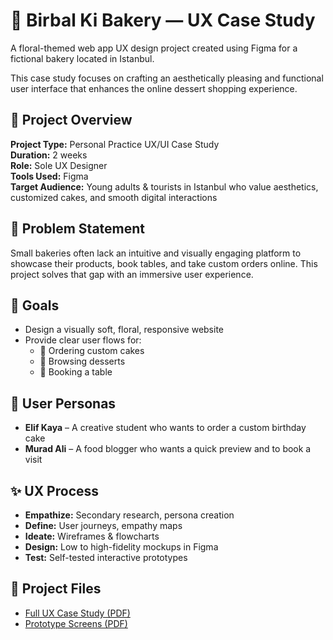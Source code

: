 # 🍰 Birbal Ki Bakery — UX Case Study

A floral-themed web app UX design project created using Figma for a fictional bakery located in Istanbul.

This case study focuses on crafting an aesthetically pleasing and functional user interface that enhances the online dessert shopping experience.


## 🧠 Project Overview

**Project Type:** Personal Practice UX/UI Case Study  
**Duration:** 2 weeks  
**Role:** Sole UX Designer  
**Tools Used:** Figma  
**Target Audience:** Young adults & tourists in Istanbul who value aesthetics, customized cakes, and smooth digital interactions


## 🎯 Problem Statement

Small bakeries often lack an intuitive and visually engaging platform to showcase their products, book tables, and take custom orders online. This project solves that gap with an immersive user experience.


## 📌 Goals

- Design a visually soft, floral, responsive website
- Provide clear user flows for:
  - 🍰 Ordering custom cakes
  - 🧁 Browsing desserts
  - 📅 Booking a table


## 👤 User Personas

- **Elif Kaya** – A creative student who wants to order a custom birthday cake
- **Murad Ali** – A food blogger who wants a quick preview and to book a visit
  
## ✨ UX Process

- **Empathize:** Secondary research, persona creation
- **Define:** User journeys, empathy maps
- **Ideate:** Wireframes & flowcharts
- **Design:** Low to high-fidelity mockups in Figma
- **Test:** Self-tested interactive prototypes


## 📄 Project Files

- [Full UX Case Study (PDF)](Birbal-ki-bakery-case-study.pdf)
- [Prototype Screens (PDF)](Birbal-ki-bakery-prototype-screens.pdf)

